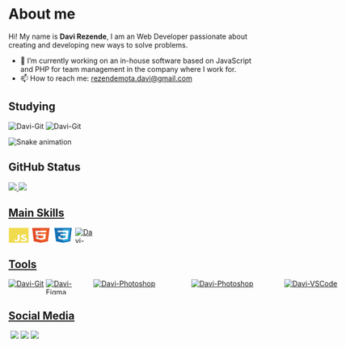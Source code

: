 <h1 id="top" align="left">About me</h1>
<p align="left">Hi! My name is <strong>Davi Rezende</strong>, I am an Web Developer passionate about creating and developing new ways to solve problems.</p>

- 🔭 I’m currently working on an in-house software based on JavaScript and PHP for team management in the company where I work for.
- 📫 How to reach me: rezendemota.davi@gmail.com
 
<h2 align="left">Studying</h2>
<img alt="Davi-Git" height="30" width="130" src="https://img.shields.io/badge/JavaScript-F7DF1E?style=for-the-badge&logo=javascript&logoColor=black">
<img alt="Davi-Git" height="30" width="100" src="https://img.shields.io/badge/MySQL-00000F?style=for-the-badge&logo=mysql&logoColor=white">

![Snake animation](https://github.com/davirezendemota/davirezendemota/blob/output/github-contribution-grid-snake.svg)
 
<h2 align="left">GitHub Status</h2>
<div align="left">
    <a href="https://github.com/davirezendemota">
    <img height="180em" src="https://github-readme-stats.vercel.app/api?username=davirezendemota&show_icons=true&theme=dark&include_all_commits=true&count_private=true"/>
    <img height="180em" src="https://github-readme-stats.vercel.app/api/top-langs/?username=davirezendemota&layout=compact&langs_count=7&theme=dark"/>
</div>
 
<h2 align="left">Main Skills</h2>
<div style="display: flex;gap:4px">
    <img align="center" alt="Davi-Js" height="30" width="40" src="https://raw.githubusercontent.com/devicons/devicon/master/icons/javascript/javascript-plain.svg">
    <img align="center" alt="Davi-HTML" height="30" width="40" src="https://raw.githubusercontent.com/devicons/devicon/master/icons/html5/html5-original.svg">
    <img align="center" alt="Davi-CSS" height="30" width="40" src="https://raw.githubusercontent.com/devicons/devicon/master/icons/css3/css3-original.svg">
    <img align="center" alt="Davi-Cplusplus" height="30" width="40" src="https://cdn.jsdelivr.net/gh/devicons/devicon/icons/cplusplus/cplusplus-original.svg">
</div>


<h2>Tools</h2>
<div style="display: flex;gap:4px">
    <img alt="Davi-Git" height="30" width="70" src="https://img.shields.io/badge/GIT-E44C30?style=for-the-badge&logo=git&logoColor=white">
    <img alt="Davi-Figma" height="30" width="90" src="https://img.shields.io/badge/Figma-F24E1E?style=for-the-badge&logo=figma&logoColor=white">
    <img alt="Davi-Photoshop" height="30" width="190" src="https://img.shields.io/badge/Microsoft_Office-D83B01?style=for-the-badge&logo=microsoft-office&logoColor=white">
    <img alt="Davi-Photoshop" height="30" width="180" src="https://img.shields.io/badge/Adobe%20Photoshop-31A8FF?style=for-the-badge&logo=Adobe%20Photoshop&logoColor=black">
    <img alt="Davi-VSCode" height="30" width="180" src="https://img.shields.io/badge/Visual_Studio_Code-0078D4?style=for-the-badge&logo=visual%20studio%20code&logoColor=white">
</div>

<h2 align="left">Social Media</h2>
<div style="display: flex;gap: 4px">
    <a href="https://www.linkedin.com/in/davi-da-mota-rezende-aba6b31a6" target="_blank"><img src="https://img.shields.io/badge/-LinkedIn-%230077B5?style=for-the-badge&logo=linkedin&logoColor=white" target="_blank"></a>
    <a href = "mailto:rezendemota.davi@gmail.com"><img src="https://img.shields.io/badge/-Gmail-%23333?style=for-the-badge&logo=gmail&logoColor=white" target="_blank"></a>
    <a href="https://instagram.com/davirezendemota" target="_blank"><img src="https://img.shields.io/badge/-Instagram-%23E4405F?style=for-the-badge&logo=instagram&logoColor=white" target="_blank"></a>
</div>
